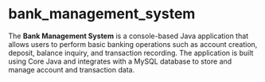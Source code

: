 # bank_management_system
The **Bank Management System** is a console-based Java application that allows users to perform basic banking operations such as account creation, deposit, balance inquiry, and transaction recording. The application is built using Core Java and integrates with a MySQL database to store and manage account and transaction data.
